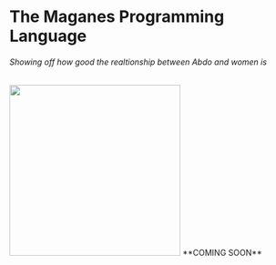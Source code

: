 # **The Maganes Programming Language**
###### *Showing off how good the realtionship between Abdo and women is*
<img src="https://i.ibb.co/x1Bf8zM/94qy-Uihg-male-19-cartoon3.png" alt="" width="300" height="300" />
**COMING SOON**
